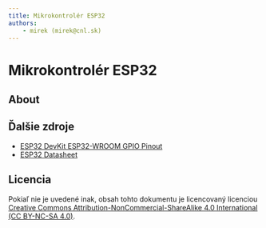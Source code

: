 ```yaml
---
title: Mikrokontrolér ESP32
authors:
	- mirek (mirek@cnl.sk)
---
```


# Mikrokontrolér ESP32

## About



## Ďalšie zdroje

* [ESP32 DevKit ESP32-WROOM GPIO Pinout](https://circuits4you.com/2018/12/31/esp32-devkit-esp32-wroom-gpio-pinout/)
* [ESP32 Datasheet](files/esp32-wroom-32_datasheet_en.pdf)

## Licencia

Pokiaľ nie je uvedené inak, obsah tohto dokumentu je licencovaný licenciou [Creative Commons Attribution-NonCommercial-ShareAlike 4.0 International (CC BY-NC-SA 4.0)](https://creativecommons.org/licenses/by-nc-sa/4.0/).




